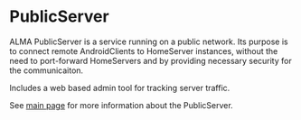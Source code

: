 # PublicServer

ALMA PublicServer is a service running on a public network. Its purpose is to connect remote AndroidClients to HomeServer instances, without the need to port-forward HomeServers and by providing necessary security for the communicaiton. 

Includes a web based admin tool for tracking server traffic.

See [main page](https://github.com/AntonGrn/home-auto-ALMA-v2.0#publicserver-remotely-accessible) for more information about the PublicServer.
